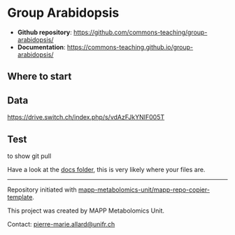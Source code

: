 # Group Arabidopsis



- **Github repository**: <https://github.com/commons-teaching/group-arabidopsis/>
- **Documentation**: <https://commons-teaching.github.io/group-arabidopsis/>

## Where to start

## Data
https://drive.switch.ch/index.php/s/vdAzFJkYNIF005T

## Test
to show git pull

Have a look at the [docs folder](https://github.com/commons-teaching/group-arabidopsis/docs), this is very likely where your files are.

---
Repository initiated with [mapp-metabolomics-unit/mapp-repo-copier-template](https://github.com/mapp-metabolomics-unit/mapp-repo-copier-template).

This project was created by MAPP Metabolomics Unit.

Contact: pierre-marie.allard@unifr.ch
